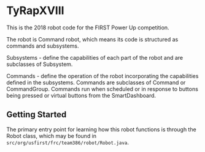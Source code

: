 # TyRapXVIII

This is the 2018 robot code for the FIRST Power Up competition.

The robot is Command robot, which means its code is structured as commands and subsystems.

Subsystems - define the capabilities of each part of the robot and are subclasses of Subsystem.

Commands - define the operation of the robot incorporating the capabilities defined in the subsystems. Commands are subclasses of Command or CommandGroup. Commands run when scheduled or in response to buttons being pressed or virtual buttons from the SmartDashboard.

## Getting Started

The primary entry point for learning how this robot functions is through the Robot class, which may be found in `src/org/usfirst/frc/team386/robot/Robot.java`.
